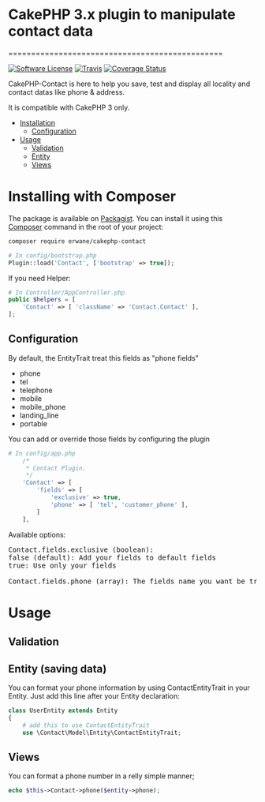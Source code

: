 # CakePHP 3.x plugin to manipulate contact data
===============================================

[![Software License](https://img.shields.io/badge/license-MIT-brightgreen.svg?style=flat-square)](LICENSE) [![Travis](https://img.shields.io/travis/Erwane/cakephp-contact.svg?style=flat-square)](https://travis-ci.org/Erwane/cakephp-contact) [![Coverage Status](https://img.shields.io/codecov/c/github/Erwane/cakephp-contact.svg?style=flat-square)](https://codecov.io/github/Erwane/cakephp-contact)

CakePHP-Contact is here to help you save, test and display all locality and contact datas like phone & address.

It is compatible with CakePHP 3 only.

- [Installation](#installing-with-composer)
    - [Configuration](#configuration)
- [Usage](#usage)
    - [Validation](#validation)
    - [Entity](#entity-saving-data)
    - [Views](#views)

# Installing with Composer

The package is available on [Packagist](https://packagist.org/packages/erwane/cakephp-contact).
You can install it using this [Composer](http://getcomposer.org) command in the root of your project:

```bash
composer require erwane/cakephp-contact
```

```php
# In config/bootstrap.php
Plugin::load('Contact', ['bootstrap' => true]);
```

If you need Helper:
```php
# In Controller/AppController.php
public $helpers = [
    'Contact' => [ 'className' => 'Contact.Contact' ],
];
```

## Configuration
By default, the EntityTrait treat this fields as "phone fields"
- phone
- tel
- telephone
- mobile
- mobile_phone
- landing_line
- portable

You can add or override those fields by configuring the plugin
```php
# In config/app.php
    /*
     * Contact Plugin.
     */
    'Contact' => [
        'fields' => [
            'exclusive' => true,
            'phone' => [ 'tel', 'customer_phone' ],
        ]
    ],
```

Available options:
<pre>
Contact.fields.exclusive (boolean):
false (default): Add your fields to default fields
true: Use only your fields

Contact.fields.phone (array): The fields name you want be treated as phone
</pre>

# Usage

## Validation

## Entity (saving data)
You can format your phone information by using ContactEntityTrait in your Entity.
Just add this line after your Entity declaration:
```php
class UserEntity extends Entity
{
    # add this to use ContactEntityTrait
    use \Contact\Model\Entity\ContactEntityTrait;
```


## Views
You can format a phone number in a relly simple manner;

```php
echo $this->Contact->phone($entity->phone);
```
